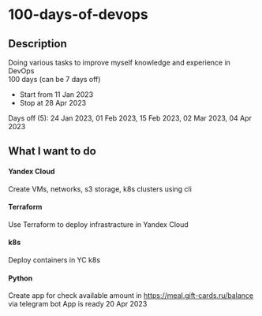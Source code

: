 # 100-days-of-devops

## Description
Doing various tasks to improve myself knowledge and experience in DevOps  
100 days (can be 7 days off)  
 - Start from 11 Jan 2023
 - Stop at 28 Apr 2023  

Days off (5): 24 Jan 2023, 01 Feb 2023, 15 Feb 2023, 02 Mar 2023, 04 Apr 2023

## What I want to do

#### Yandex Cloud

Create VMs, networks, s3 storage, k8s clusters using cli

#### Terraform

Use Terraform to deploy infrastracture in Yandex Cloud

#### k8s

Deploy containers in YC k8s

#### Python

Create app for check available amount in https://meal.gift-cards.ru/balance via telegram bot
App is ready 20 Apr 2023
